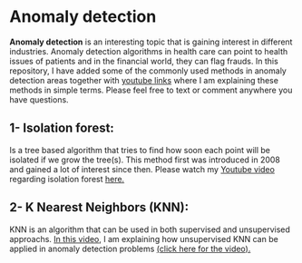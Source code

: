 # Anomaly detection 

**Anomaly detection** is an interesting topic that is gaining interest in different industries. Anomaly detection algorithms in health care can point to health issues of patients and in the financial world, they can flag frauds. In this repository, I have added some of the commonly used methods in anomaly detection areas together with [youtube links](https://www.youtube.com/playlist?list=PLaVmW8OFDuvD5-OJDmx3y_ju-h4bAQiUn) where I am explaining these methods in simple terms. Please feel free to text or comment anywhere you have questions.

## 1- Isolation forest: 
Is a tree based algorithm that tries to find how soon each point will be isolated if we grow the tree(s). This method first was introduced in 2008 and gained a lot of interest since then. Please watch my [Youtube video](https://www.youtube.com/watch?v=qNDcPUeCEPI) regarding isolation forest [here.](https://www.youtube.com/watch?v=qNDcPUeCEPI)

## 2- K Nearest Neighbors (KNN): 
KNN is an algorithm that can be used in both supervised and unsupervised approachs. [In this video,](https://www.youtube.com/watch?v=RwmttGrJs08) I am explaining how unsupervised KNN can be applied in anomaly detection problems [(click here for the video).](https://www.youtube.com/watch?v=RwmttGrJs08)

